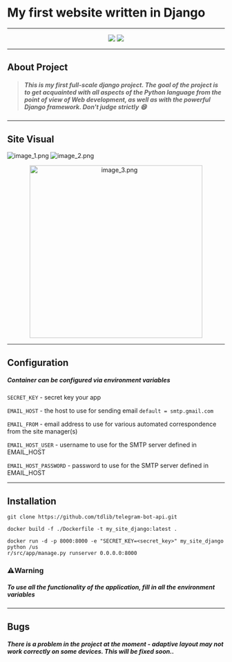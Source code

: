 # My first website written in Django

-----

<p align="center">
<a href="https://github.com/simple-icons/simple-icons/actions?query=workflow%3AVerify+branch%3Adevelop"><img src="https://img.shields.io/badge/python-v3.9-blue.svg"/></a>
<a href="https://github.com/simple-icons/simple-icons/actions?query=workflow%3AVerify+branch%3Adevelop"><img src="https://img.shields.io/badge/django-v4.1-green.svg"/></a>
</p>

-----
## About Project
> <h5>This is my first full-scale django project. The goal of the project is to get acquainted with all aspects of the Python language from the point of view of Web development, as well as with the powerful Django framework. Don't judge strictly 😄</h2>
-----
## Site Visual

![image_1.png](readme_settings/image_1.png)
![image_2.png](readme_settings/image_2.png)
<p align="center">
<img alt="image_3.png" height="400" src="readme_settings/image_3.jpg"/>
</p>

-----
## Configuration 
<h5>Container can be configured via environment variables</h5>

`SECRET_KEY` - secret key your app

`EMAIL_HOST` - the host to use for sending email `default = smtp.gmail.com`

`EMAIL_FROM` - email address to use for various automated correspondence from the site manager(s)

`EMAIL_HOST_USER` - username to use for the SMTP server defined in EMAIL_HOST

`EMAIL_HOST_PASSWORD` - password to use for the SMTP server defined in EMAIL_HOST

-----

## Installation

```
git clone https://github.com/tdlib/telegram-bot-api.git

docker build -f ./Dockerfile -t my_site_django:latest .

docker run -d -p 8000:8000 -e "SECRET_KEY=<secret_key>" my_site_django python /us
r/src/app/manage.py runserver 0.0.0.0:8000
```

### ⚠️Warning

<h5>To use all the functionality of the application, fill in all the environment variables</h5>

-----

## Bugs
<h5>There is a problem in the project at the moment - adaptive layout may not work correctly on some devices. This will be fixed soon..</h5>

